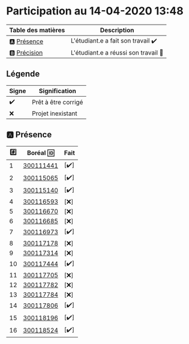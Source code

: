 # Participation au 14-04-2020 13:48


| Table des matières            | Description                                             |
|-------------------------------|---------------------------------------------------------|
| :a: [Présence](#a-présence)   | L'étudiant.e a fait son travail    :heavy_check_mark:   |
| :b: [Précision](#b-précision) | L'étudiant.e a réussi son travail  :tada:               |

## Légende

| Signe              | Signification                 |
|--------------------|-------------------------------|
| :heavy_check_mark: | Prêt à être corrigé           |
| :x:                | Projet inexistant             |

## :a: Présence

|:hash:| Boréal :id:                | Fait               |
|------|----------------------------|--------------------|
| 1 | [300111441](../300111441/b300111441.py) | [:heavy_check_mark:] |
| 2 | [300115065](../300115065/b300115065.py) | [:heavy_check_mark:] |
| 3 | [300115140](../300115140/b300115140.py) | [:heavy_check_mark:] |
| 4 | [300116593](../300116593/b300116593.py) | [:x:] |
| 5 | [300116670](../300116670/b300116670.py) | [:x:] |
| 6 | [300116685](../300116685/b300116685.py) | [:x:] |
| 7 | [300116973](../300116973/b300116973.py) | [:heavy_check_mark:] |
| 8 | [300117178](../300117178/b300117178.py) | [:x:] |
| 9 | [300117314](../300117314/b300117314.py) | [:x:] |
| 10 | [300117444](../300117444/b300117444.py) | [:heavy_check_mark:] |
| 11 | [300117705](../300117705/b300117705.py) | [:x:] |
| 12 | [300117782](../300117782/b300117782.py) | [:x:] |
| 13 | [300117784](../300117784/b300117784.py) | [:x:] |
| 14 | [300117806](../300117806/b300117806.py) | [:heavy_check_mark:] |
| 15 | [300118196](../300118196/b300118196.py) | [:heavy_check_mark:] |
| 16 | [300118524](../300118524/b300118524.py) | [:heavy_check_mark:] |
